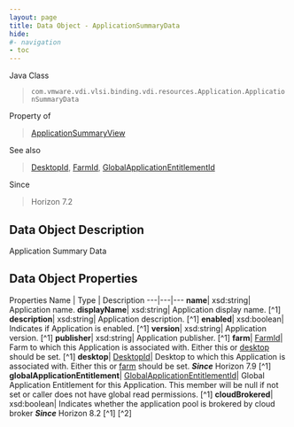 ```yaml
---
layout: page
title: Data Object - ApplicationSummaryData
hide:
#- navigation
- toc
---
```






Java Class
> `com.vmware.vdi.vlsi.binding.vdi.resources.Application.ApplicationSummaryData`

Property of
> [ApplicationSummaryView](vdi.resources.Application.ApplicationSummaryView.md#field_detail)

See also
> [DesktopId](vdi.entity.DesktopId.md), [FarmId](vdi.entity.FarmId.md), [GlobalApplicationEntitlementId](vdi.entity.GlobalApplicationEntitlementId.md)

Since
> Horizon 7.2


## Data Object Description

Application Summary Data

## Data Object Properties
Properties
Name |  Type |  Description
---|---|---
**name**|  xsd:string|  Application name.
**displayName**|  xsd:string|  Application display name. [^1]
**description**|  xsd:string|  Application description. [^1]
**enabled**|  xsd:boolean|  Indicates if Application is enabled. [^1]
**version**|  xsd:string|  Application version. [^1]
**publisher**|  xsd:string|  Application publisher. [^1]
**farm**| [FarmId](vdi.entity.FarmId.md)|  Farm to which this Application is associated with. Either this or [desktop](vdi.resources.Application.ApplicationSummaryData.md#desktop) should be set. [^1]
**desktop**| [DesktopId](vdi.entity.DesktopId.md)|  Desktop to which this Application is associated with. Either this or [farm](vdi.resources.Application.ApplicationSummaryData.md#farm) should be set.  **_Since_** Horizon 7.9 [^1]
**globalApplicationEntitlement**| [GlobalApplicationEntitlementId](vdi.entity.GlobalApplicationEntitlementId.md)|  Global Application Entitlement for this Application. This member will be null if not set or caller does not have global read permissions. [^1]
**cloudBrokered**|  xsd:boolean|  Indicates whether the application pool is brokered by cloud broker  **_Since_** Horizon 8.2 [^1] [^2]


 
